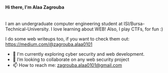 #### **Hi there, I'm Alaa Zagrouba**<br/><br/>
 I am an undergraduate computer engineering student at ISI/Bursa-Technical-University. I love learning about WEB! Also, I play CTFs, for fun :)

I do some web writeups too, if you want to check them out: https://medium.com/@zagrouba.alaa0101

- 🌱 I'm currently exploring cyber security and web development.
- 🌟 I’m looking to collaborate on any web security project
- 📫 How to reach me: zagrouba.alaa0101@gmail.com

<!---
zagroubi/zagroubi is a ✨ special ✨ repository because its `README.md` (this file) appears on your GitHub profile.
You can click the Preview link to take a look at your changes.
--->
